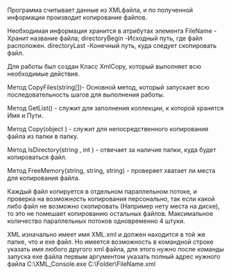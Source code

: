 Программа считывает данные из XMLфайла, и по полученной информации производит копирование файлов.

Необходимая информация хранится в атрибутах элемента 
<File FileName="Name.abc" directoryBegin="C:\1\Files" directoryLast="C:\1\Files2" />
FileName - Хранит название файла;
directoryBegin -Исходный путь, где файл расположен.
directoryLast -Конечный путь, куда следует скопировать файл.

Для работы был создан Класс XmlCopy, который выполняет всю необходимые действия.

Метод CopyFiles(string[])- Основной метод, который запускает всю последовательность шагов для выполнения работы.

Метод GetList()  - служит для заполнения коллекции, к которой хранятся Имя и Пути.

Метод Copy(object ) - служит для непосредственного копирования файла из папки в папку.

Метод IsDirectory(string , int )  - отвечает за наличие папки, куда будет копироваться файл.

Метод FreeMemory(string, string, string) - проверяет хватает ли места для копирования файла. 

Каждый файл копируется в отдельном параллельном потоке, и проверка на возможность копирования персонально, так если какой либо файл не возможно скопировать (Например нету места на диске), то это не помешает копированию остальных файлов. 
Максимальное количество параллельных потоков одновременно 4 штуки.

XML изначально имеет имя XML.xml и должен находится в той же папке, что и exe файл. Но имеется возможность в командной строке указать имя любого другого xml файла, для этого нужно после команды запуска exe файла первым аргументом указать полный адрес нужного файла
C:\XML_Console.exe  C:\Folder\FileName.xml
